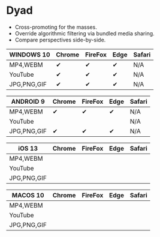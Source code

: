 # Dyad
* Cross-promoting for the masses.
* Override algorithmic filtering via bundled media sharing.
* Compare perspectives side-by-side.

| WINDOWS 10         | Chrome | FireFox | Edge | Safari |
|--------------------|--------|---------|------|--------|
| MP4,WEBM           | ✔      |  ✔     | ✔    | N/A    |
| YouTube            | ✔      | ✔      | ✔    | N/A    |
| JPG,PNG,GIF        | ✔      | ✔      | ✔    | N/A    |



| ANDROID 9   | Chrome | FireFox | Edge | Safari |
|-------------|--------|---------|------|--------|
| MP4,WEBM    | ✔     | ✔       |   ✔  | N/A    |
| YouTube     |        |         |      |  N/A      |
| JPG,PNG,GIF | ✔      | ✔      | ✔    |  N/A    |


| iOS 13      | Chrome | FireFox | Edge | Safari |
|-------------|--------|---------|------|--------|
| MP4,WEBM    |        |         |      |        |
| YouTube     |        |         |      |        |
| JPG,PNG,GIF |        |         |      |        |

| MACOS 10  | Chrome | FireFox | Edge | Safari |
|-------------|--------|---------|------|--------|
| MP4,WEBM    |        |         |      |        |
| YouTube     |        |         |      |        |
| JPG,PNG,GIF |        |         |      |        |
  
